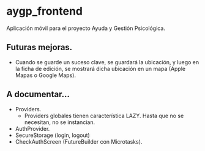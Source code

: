 # aygp_frontend

Aplicación móvil para el proyecto Ayuda y Gestión Psicológica.

## Futuras mejoras.
  - Cuando se guarde un suceso clave, se guardará la ubicación, y luego en la ficha de edición, se mostrará dicha ubicación en un mapa (Apple Mapas o Google Maps).

## A documentar...
  - Providers.
    - Providers globales tienen característica LAZY. Hasta que no se necesitan, no se instancian.
  - AuthProvider.
  - SecureStorage (login, logout)
  - CheckAuthScreen (FutureBuilder con Microtasks).
  